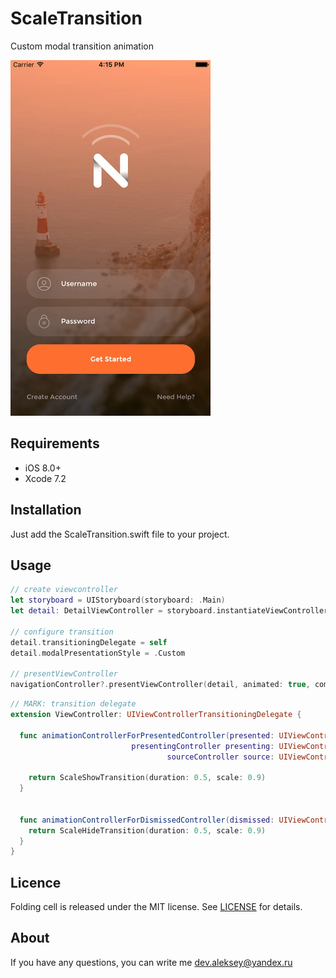 # ScaleTransition

Custom modal transition animation

![Animation](Source/ScaleTransition.gif)

## Requirements

- iOS 8.0+
- Xcode 7.2

## Installation

Just add the ScaleTransition.swift file to your project.

## Usage


``` swift
// create viewcontroller
let storyboard = UIStoryboard(storyboard: .Main)
let detail: DetailViewController = storyboard.instantiateViewController()
    
// configure transition    
detail.transitioningDelegate = self
detail.modalPresentationStyle = .Custom

// presentViewController    
navigationController?.presentViewController(detail, animated: true, completion: nil)
```

``` swift
// MARK: transition delegate
extension ViewController: UIViewControllerTransitioningDelegate {
  
  func animationControllerForPresentedController(presented: UIViewController,
                           presentingController presenting: UIViewController,
                                   sourceController source: UIViewController) -> UIViewControllerAnimatedTransitioning? {
                                    
    return ScaleShowTransition(duration: 0.5, scale: 0.9)
  }

  
  func animationControllerForDismissedController(dismissed: UIViewController) -> UIViewControllerAnimatedTransitioning? {
    return ScaleHideTransition(duration: 0.5, scale: 0.9)
  }
}
```

## Licence

Folding cell is released under the MIT license.
See [LICENSE](./LICENSE) for details.

## About

If you have any questions, you can write me dev.aleksey@yandex.ru
